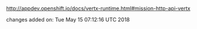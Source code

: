http://appdev.openshift.io/docs/vertx-runtime.html#mission-http-api-vertx

 
 changes added on: Tue May 15 07:12:16 UTC 2018